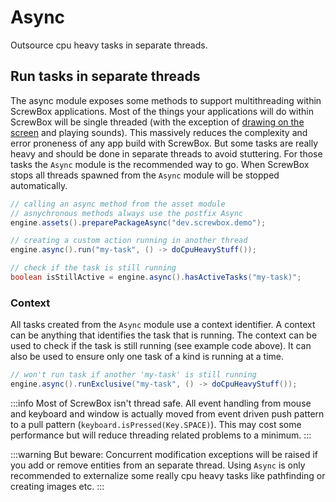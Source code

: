 # Async

Outsource cpu heavy tasks in separate threads.

## Run tasks in separate threads

The async module exposes some methods to support multithreading within ScrewBox applications.
Most of the things your applications will do within ScrewBox will be single threaded (with the exception
of [drawing on the screen](loop.md#game-loop-in-depth) and playing sounds).
This massively reduces the complexity and error proneness of any app build with ScrewBox.
But some tasks are really heavy and should be done in separate threads to avoid stuttering.
For those tasks the `Async` module is the recommended way to go.
When ScrewBox stops all threads spawned from the `Async` module will be stopped automatically.

``` java
// calling an async method from the asset module
// asnychronous methods always use the postfix Async
engine.assets().preparePackageAsync("dev.screwbox.demo");

// creating a custom action running in another thread
engine.async().run("my-task", () -> doCpuHeavyStuff());

// check if the task is still running
boolean isStillActive = engine.async().hasActiveTasks("my-task)";
```

### Context

All tasks created from the `Async` module use a context identifier.
A context can be anything that identifies the task that is running.
The context can be used to check if the task is still running (see example code above).
It can also be used to ensure only one task of a kind is running at a time.

``` java
// won't run task if another 'my-task' is still running
engine.async().runExclusive("my-task", () -> doCpuHeavyStuff());
```

:::info
Most of ScrewBox isn't thread safe.
All event handling from mouse and keyboard and window is actually moved from event driven push pattern to a pull pattern (`keyboard.isPressed(Key.SPACE)`).
This may cost some performance but will reduce threading related problems to a minimum.
:::

:::warning
But beware:
Concurrent modification exceptions will be raised if you add or remove  entities from an separate thread.
Using `Async` is only recommended to externalize some really cpu heavy tasks like pathfinding or creating images etc.
:::